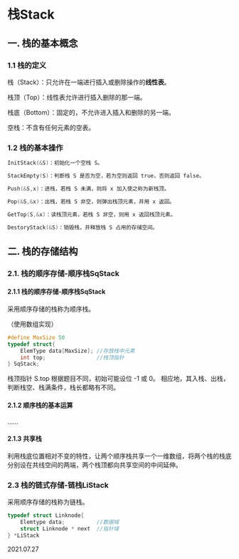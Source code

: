 # 栈Stack

## 一. 栈的基本概念

### 1.1 栈的定义

栈（Stack）：只允许在一端进行插入或删除操作的**线性表**。

栈顶（Top）：线性表允许进行插入删除的那一端。

栈底（Bottom）：固定的，不允许进入插入和删除的另一端。

空栈：不含有任何元素的空表。

### 1.2 栈的基本操作

~~~c
InitStack(&S)：初始化一个空栈 S。

StackEmpty(S)：判断栈 S 是否为空，若为空则返回 true，否则返回 false。

Push(&S,x)：进栈，若栈 S 未满，则将 x 加入使之称为新栈顶。

Pop(&S,&x)：出栈，若栈 S 非空，则弹出栈顶元素，并用 x 返回。

GetTop(S,&x)：读栈顶元素，若栈 S 非空，则用 x 返回栈顶元素。

DestoryStack(&S)：销毁栈，并释放栈 S 占用的存储空间。
~~~

## 二. 栈的存储结构

### 2.1. 栈的顺序存储-顺序栈SqStack

#### 2.1.1 栈的顺序存储-顺序栈SqStack

采用顺序存储的栈称为顺序栈。

（使用数组实现）

~~~c
#define MaxSize 50
typedef struct{
    ElemType data[MaxSize];	//存放栈中元素
    int top;				//栈顶指针
} SqStack;
~~~

栈顶指针 S.top 根据题目不同，初始可能设位 -1 或 0。
相应地，其入栈、出栈，判断栈空、栈满条件，栈长都略有不同。

#### 2.1.2 顺序栈的基本运算

......

#### 2.1.3 共享栈

利用栈底位置相对不变的特性，让两个顺序栈共享一个一维数组，将两个栈的栈底分别设在共线空间的两端，两个栈顶都向共享空间的中间延伸。

### 2.3 栈的链式存储-链栈LiStack

采用顺序存储的栈称为链栈。

~~~c
typedef struct Linknode{
    Elemtype data;			//数据域
    struct Linknode * next	//指针域
} *LiStack
~~~

2021.07.27
